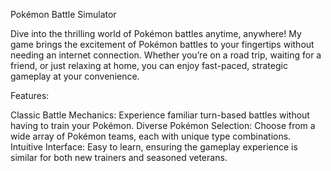 Pokémon Battle Simulator

Dive into the thrilling world of Pokémon battles anytime, anywhere! My game brings the excitement of Pokémon battles to your fingertips without needing an internet connection. Whether you’re on a road trip, waiting for a friend, or just relaxing at home, you can enjoy fast-paced, strategic gameplay at your convenience.

Features:

Classic Battle Mechanics: Experience familiar turn-based battles without having to train your Pokémon.
Diverse Pokémon Selection: Choose from a wide array of Pokémon teams, each with unique type combinations.
Intuitive Interface: Easy to learn, ensuring the gameplay experience is similar for both new trainers and seasoned veterans.

